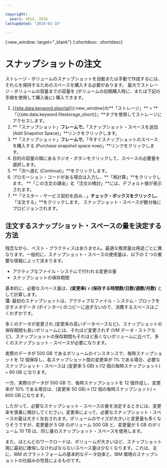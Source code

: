 ```yaml
---

copyright:
  years: 2014, 2018
lastupdated: "2018-03-16"

---
```

{:new_window: target="_blank"}
{:shortdesc: .shortdesc}

# スナップショットの注文

ストレージ・ボリュームのスナップショットを自動または手動で作成するには、それらを保持するためのスペースを購入する必要があります。 最大でストレージ・ボリュームの容量までの容量を (ボリュームの初期購入時に、または下記の手順を使用して購入後に) 購入できます。

1. [{{site.data.keyword.slportal}}](https://control.softlayer.com/){:new_window}の**「ストレージ」** > **「{{site.data.keyword.filestorage_short}}」**タブを使用してストレージにアクセスします。
2. **「スナップショット」**フレームで、**「スナップショット・スペースを追加 (Add Snapshot Space)」**リンクをクリックします。
3. **「スナップショット」**フレームで、**「今すぐスナップショットのスペースを購入する (Purchase snapshot space now)」**リンクをクリックします。
3. 目的の容量の隣にあるラジオ・ボタンをクリックして、スペースの必要量を選択します。
4. **「次へ進む (Continue)」**をクリックします。
5. プロモーション・コードがある場合は入力し、**「再計算」**をクリックします。 **「この注文の課金」**と**「注文の検討」**には、デフォルト値が表示されます。
6. **「マスター・サービス契約を読み…」**チェック・ボックスをクリックし、**「注文する」**をクリックします。 スナップショット・スペースが数分後にプロビジョンされます。

## 注文するスナップショット・スペースの量を決定する方法

残念ながら、ベスト・プラクティスはありません。最適な推奨量は用途ごとに異なります。一般的に、スナップショット・スペースの使用量は、以下の 2 つの重要な情報によって決まります。
- アクティブなファイル・システムで行われる変更の量 
- スナップショットの保存期間  

基本的に、必要なスペース量は、**(変更率)** x **(保存する時間数/日数/週数/月数)** として計算します。  
**注**: 最初のスナップショットは、アクティブなファイル・システム・ブロックを示すメタデータ (ポインター) のコピーに過ぎないので、消費するスペースはごくわずかです。 

多くのデータが変更され (変更率の高いデータベースなど)、スナップショットの保存期間も長いボリュームには、それほど変更されず (VM データ・ストアなど)、スナップショットの保存期間もそれほど長くないボリュームに比べて、多くのスナップショット・スペースが必要になります。 

実際のデータが 500 GB であるボリュームのインスタンスで、毎時スナップショットを 12 個保存し、各スナップショット間の変更率が 1% である場合、必要なスナップショット・スペースは (変更率 5 GB) x (12 個の毎時スナップショット) = 60 GB になります。

一方、実際のデータが 500 GB で、毎時スナップショットを 12 個作成し、変更率が 10% である場合は、(変更率 50 GB) x (12 個の毎時スナップショット) = 600 GB になります。

したがって、必要なスナップショット・スペースの量を決定するときには、変更率を慎重に検討してください。変更率によって、必要なスナップショット・スペースの量は大きく左右されます。ボリュームのサイズが大きいと変更量も多くなりそうですが、変更量が 5 GB のボリューム 500 GB と、変更量が 5 GB のボリューム 10 TB は、同じ量のスナップショット・スペースを使用します。

また、ほとんどのワークロードは、ボリュームが大きいほど、スナップショット用に最初に確保しなければならないスペース量は少なくなります。これは、主に、IBM のプラットフォームの基本的なデータ効率と、IBM 環境のスナップショットの仕組みの性質によるものです。


